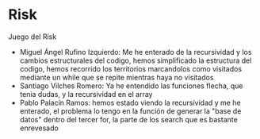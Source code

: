 # Risk
Juego del Risk
- Miguel Ángel Rufino Izquierdo: Me he enterado de la recursividad y los cambios estructurales del codigo, hemos simplificado la estructura del codigo, hemos recorrido los territorios marcandolos como visitados mediante un while que se repite mientras haya no visitados
- Santiago Vilches Romero: Ya he entendido las funciones flecha, que tenia dudas, y la recursividad en el array
- Pablo Palacín Ramos: hemos estado viendo la recursividad y me he enterado, el problema lo tengo en la función de generar la "base de datos" dentro del tercer for, la parte de los search que es bastante enrevesado
